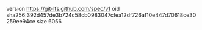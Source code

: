 version https://git-lfs.github.com/spec/v1
oid sha256:392d457de3b724c58cb0983047cfea12df726af10e447d70618ce30259ee94ce
size 6056
